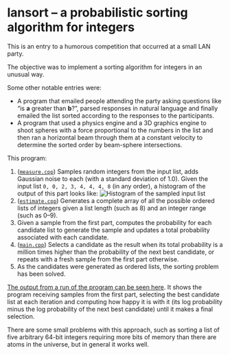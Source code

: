 # lansort – a probabilistic sorting algorithm for integers

This is an entry to a humorous competition that occurred at a small LAN party.

The objective was to implement a sorting algorithm for integers in an unusual way.

Some other notable entries were:

* A program that emailed people attending the party asking questions like “is **a** greater than **b**?”, parsed responses in natural language and finally emailed the list sorted according to the responses to the participants.
* A program that used a physics engine and a 3D graphics engine to shoot spheres with a force proportional to the numbers in the list and then ran a horizontal beam through them at a constant velocity to determine the sorted order by beam-sphere intersections.

This program:

1. ([`measure.cpp`](measure.cpp)) Samples random integers from the input list, adds Gaussian noise to each (with a standard deviation of 1.0). Given the input list `0, 0, 2, 3, 4, 4, 4, 8` (in any order), a histogram of the output of this part looks like:
   ![Histogram of the sampled input list](https://raw.githubusercontent.com/ion1/lansort/master/example_output/measurements.svg?sanitize=true)
1. ([`estimate.cpp`](estimate.cpp)) Generates a complete array of all the possible ordered lists of integers given a list length (such as 8) and an integer range (such as 0–9).
1. Given a sample from the first part, computes the probability for each candidate list to generate the sample and updates a total probability associated with each candidate.
1. ([`main.cpp`](main.cpp)) Selects a candidate as the result when its total probability is a million times higher than the probability of the next best candidate, or repeats with a fresh sample from the first part otherwise.
1. As the candidates were generated as ordered lists, the sorting problem has been solved.

[The output from a run of the program can be seen here](example_output/lansort.out). It shows the program receiving samples from the first part, selecting the best candidate list at each iteration and computing how happy it is with it (its log probability minus the log probability of the next best candidate) until it makes a final selection.

There are some small problems with this approach, such as sorting a list of five arbitrary 64-bit integers requiring more bits of memory than there are atoms in the universe, but in general it works well.
